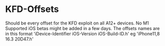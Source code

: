 # KFD-Offsets
Should be every offset for the KFD exploit on all A12+ devices. No M1
Supported iOS betas might be added in a few days.
The offsets names are in this format 'iDevice-Identifier iOS-Version iOS-Build-ID.h' eg 'iPhone11,8 16.3 20D47.h'
